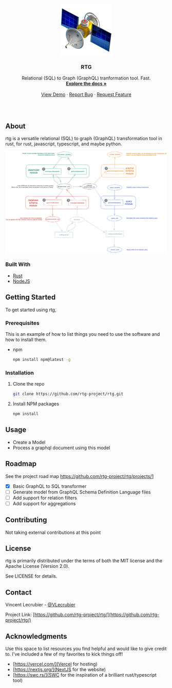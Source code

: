 



<br />
<div align="center">
   <a href="https://github.com/rtg-project/rtg/">
    <img alt="babel" src="https://github.com/rtg-project/rtg/raw/main/website/public/img/logo.png" width="160">
  </a>

  <h3 align="center">RTG</h3>

  <p align="center">
    Relational (SQL) to Graph (GraphQL) tranformation tool. Fast.
    <br />
    <a href="https://github.com/rtg-project/rtg"><strong>Explore the docs »</strong></a>
    <br />
    <br />
    <a href="https://github.com/rtg-project/rtg">View Demo</a>
    ·
    <a href="https://github.com/rtg-project/rtg/issues">Report Bug</a>
    ·
    <a href="https://github.com/rtg-project/rtg">Request Feature</a>
  </p>
</div>
<br />
<br />

## About

rtg is a versatile relational (SQL) to graph (GraphQL) transformation tool in rust, for rust, javascript, typescript, and maybe python.

![Overview](./overview.png)

### Built With

* [Rust](https://www.rust-lang.org/)
* [NodeJS](https://nodejs.org/en/)

## Getting Started

To get started using rtg,

### Prerequisites

This is an example of how to list things you need to use the software and how to install them.

* npm
  ```sh
  npm install npm@latest -g
  ```

### Installation

1. Clone the repo
   ```sh
   git clone https://github.com/rtg-project/rtg.git
   ```
2. Install NPM packages
   ```sh
   npm install
   ```

## Usage

- Create a Model
- Process a graphql document using this model

## Roadmap

See the project road map https://github.com/rtg-project/rtg/projects/1

- [x] Basic GraphQL to SQL transformer
- [ ] Generate model from GraphQL Schema Definition Language files
- [ ] Add support for relation filters
- [ ] Add support for aggregations

## Contributing

Not taking external contributions at this point

## License

rtg is primarily distributed under the terms of both the MIT license and the Apache License (Version 2.0).

See LICENSE for details.

## Contact

Vincent Lecrubier - [@VLecrubier](https://twitter.com/VLecrubier)

Project Link: [https://github.com/rtg-project/rtg/](https://github.com/rtg-project/rtg/)

## Acknowledgments

Use this space to list resources you find helpful and would like to give credit to. I've included a few of my favorites to kick things off!

* [https://vercel.com/](Vercel for hosting)
* [https://nextjs.org/](NextJS for the website)
* [https://swc.rs/](SWC for the inspiration of a brilliant rust/typescript tool)
